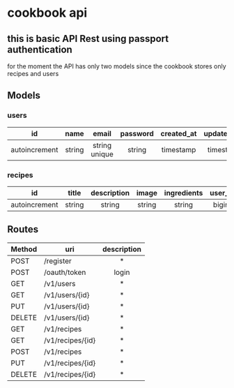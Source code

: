 # cookbook api

## this is basic API Rest using passport authentication 

for the moment the API has only two models since the cookbook stores only recipes and users

## Models

### users

| id | name | email | password | created_at | updated_at | 
| -- |:----:|:-----:|:--------:|:----------:| ----------:|
|autoincrement | string | string unique | string | timestamp | timestamp |

### recipes

| id | title | description | image | ingredients | user_id | created_at | updated_at | 
| -- |:-----:|:-----------:|:-----:|:-----------:|:-------:|:----------:| ----------:|
|autoincrement | string | string | string | string | bigint | timestamp | timestamp |


## Routes 

| Method | uri | description |
| ------ |-----|:-----------:|
| POST   | /register                               |*|
| POST   | /oauth/token                            | login |
| GET    | /v1/users                               |*|
| GET    | /v1/users/{id}                          |*|
| PUT    | /v1/users/{id}                          |*|
| DELETE | /v1/users/{id}                          |*|
| GET    | /v1/recipes                             |*|
| GET    | /v1/recipes/{id}                        |*|
| POST   | /v1/recipes                             |*|
| PUT    | /v1/recipes/{id}                        |*| 
| DELETE | /v1/recipes/{id}                        |*|

